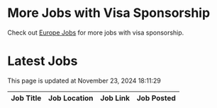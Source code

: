 # More Jobs with Visa Sponsorship

Check out [Europe Jobs](https://github.com/sureshparimi/europejobs#latest-jobs) for more jobs with visa sponsorship.

# Latest Jobs

This page is updated at November 23, 2024 18:11:29

| Job Title | Job Location | Job Link | Job Posted |
| --- | --- | --- | --- |

